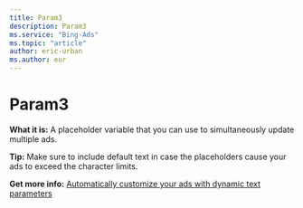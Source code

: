 ```yaml
---
title: Param3
description: Param3
ms.service: "Bing-Ads"
ms.topic: "article"
author: eric-urban
ms.author: eur
---
```


# Param3

**What it is:**        A placeholder variable that you can use to simultaneously update multiple ads.

**Tip:**        Make sure to include default text in case the placeholders cause your ads to exceed the character limits.

**Get more info:**     [Automatically customize your ads with dynamic text parameters](../hlp_BA_CONC_AboutParameters.md)


